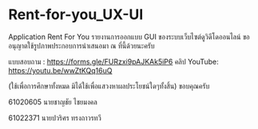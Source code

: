 # Rent-for-you_UX-UI
Application Rent For You
รายงานการออกแบบ GUI ของระบบเว็บไซต์ดูวิดีโดออนไลน์
ขออนุญาตใช้รูปภาพประกอบการนำเสนอมา ณ ที่นี้ด้วยนะครับ 

แบบสอบถาม : https://forms.gle/FURzxi9pAJKAk5iP6
คลิป YouTube: https://youtu.be/wwZtKQq16uQ


(ใช้เพื่อการศึกษาทั้งหมด มิได้ใช้เพื่อแสวงหาผลประโยชน์ใดๆทั้งสิ้น)
ขอบคุณครับ

61020605 นายชาญชัย ไชยมงคล 

61022371 นายปวริศร  ทรงถาวรทวี 

